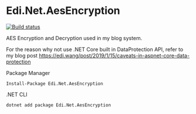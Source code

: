 # Edi.Net.AesEncryption

[![Build status](https://dev.azure.com/ediwang/EdiWang-GitHub-Builds/_apis/build/status/Edi.Net.AesEncryption-CI)](https://dev.azure.com/ediwang/EdiWang-GitHub-Builds/_build/latest?definitionId=55)

AES Encryption and Decryption used in my blog system.

For the reason why not use .NET Core built in DataProtection API, refer to my blog post https://edi.wang/post/2019/1/15/caveats-in-aspnet-core-data-protection 

Package Manager
```
Install-Package Edi.Net.AesEncryption
```

.NET CLI
```
dotnet add package Edi.Net.AesEncryption
```
